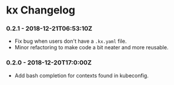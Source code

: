 # kx Changelog

### 0.2.1 - 2018-12-21T06:53:10Z

- Fix bug when users don't have a `.kx.yaml` file.
- Minor refactoring to make code a bit neater and more reusable.

### 0.2.0 - 2018-12-20T17:0:00Z 

- Add bash completion for contexts found in kubeconfig.


